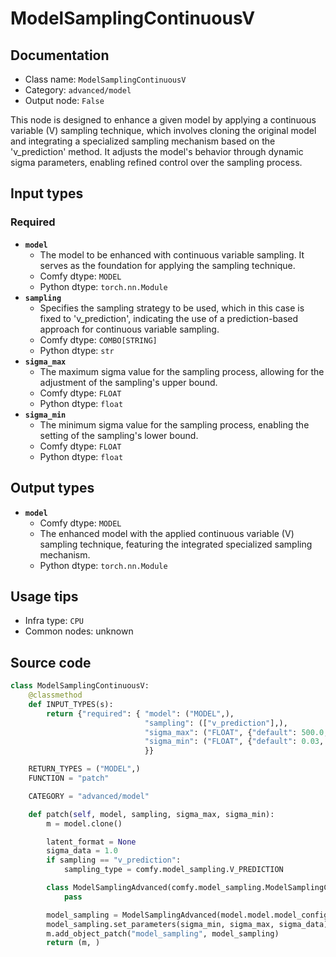 # ModelSamplingContinuousV
## Documentation
- Class name: `ModelSamplingContinuousV`
- Category: `advanced/model`
- Output node: `False`

This node is designed to enhance a given model by applying a continuous variable (V) sampling technique, which involves cloning the original model and integrating a specialized sampling mechanism based on the 'v_prediction' method. It adjusts the model's behavior through dynamic sigma parameters, enabling refined control over the sampling process.
## Input types
### Required
- **`model`**
    - The model to be enhanced with continuous variable sampling. It serves as the foundation for applying the sampling technique.
    - Comfy dtype: `MODEL`
    - Python dtype: `torch.nn.Module`
- **`sampling`**
    - Specifies the sampling strategy to be used, which in this case is fixed to 'v_prediction', indicating the use of a prediction-based approach for continuous variable sampling.
    - Comfy dtype: `COMBO[STRING]`
    - Python dtype: `str`
- **`sigma_max`**
    - The maximum sigma value for the sampling process, allowing for the adjustment of the sampling's upper bound.
    - Comfy dtype: `FLOAT`
    - Python dtype: `float`
- **`sigma_min`**
    - The minimum sigma value for the sampling process, enabling the setting of the sampling's lower bound.
    - Comfy dtype: `FLOAT`
    - Python dtype: `float`
## Output types
- **`model`**
    - Comfy dtype: `MODEL`
    - The enhanced model with the applied continuous variable (V) sampling technique, featuring the integrated specialized sampling mechanism.
    - Python dtype: `torch.nn.Module`
## Usage tips
- Infra type: `CPU`
- Common nodes: unknown


## Source code
```python
class ModelSamplingContinuousV:
    @classmethod
    def INPUT_TYPES(s):
        return {"required": { "model": ("MODEL",),
                              "sampling": (["v_prediction"],),
                              "sigma_max": ("FLOAT", {"default": 500.0, "min": 0.0, "max": 1000.0, "step":0.001, "round": False}),
                              "sigma_min": ("FLOAT", {"default": 0.03, "min": 0.0, "max": 1000.0, "step":0.001, "round": False}),
                              }}

    RETURN_TYPES = ("MODEL",)
    FUNCTION = "patch"

    CATEGORY = "advanced/model"

    def patch(self, model, sampling, sigma_max, sigma_min):
        m = model.clone()

        latent_format = None
        sigma_data = 1.0
        if sampling == "v_prediction":
            sampling_type = comfy.model_sampling.V_PREDICTION

        class ModelSamplingAdvanced(comfy.model_sampling.ModelSamplingContinuousV, sampling_type):
            pass

        model_sampling = ModelSamplingAdvanced(model.model.model_config)
        model_sampling.set_parameters(sigma_min, sigma_max, sigma_data)
        m.add_object_patch("model_sampling", model_sampling)
        return (m, )

```
